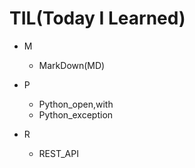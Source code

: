 # TIL(Today I Learned)  

* M
  * MarkDown(MD)  
  
* P
  * Python_open,with
  * Python_exception

* R  
  * REST_API  

